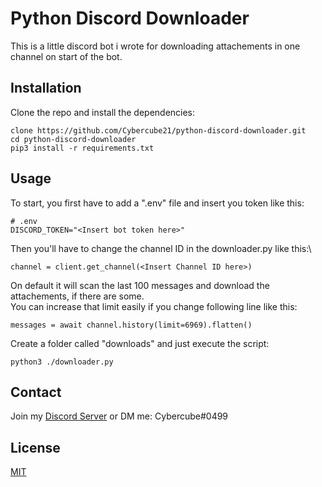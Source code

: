 
# Python Discord Downloader

This is a little discord bot i wrote for downloading attachements in one channel on start of the bot.

## Installation

Clone the repo and install the dependencies:

```shell
clone https://github.com/Cybercube21/python-discord-downloader.git
cd python-discord-downloader
pip3 install -r requirements.txt
```

## Usage
To start, you first have to add a ".env" file and insert you token like this:
```
# .env
DISCORD_TOKEN="<Insert bot token here>"
```

Then you'll have to change the channel ID in the downloader.py like this:\
```
channel = client.get_channel(<Insert Channel ID here>)
```

On default it will scan the last 100 messages and download the attachements, if there are some.\
You can increase that limit easily if you change following line like this:
```
messages = await channel.history(limit=6969).flatten()
```

Create a folder called "downloads" and just execute the script:
```shell
python3 ./downloader.py
```
## Contact 
Join my [Discord Server](https://discord.gg/4XYcD2Jk54) or DM me: Cybercube#0499

## License
[MIT](https://opensource.org/licenses/MIT)